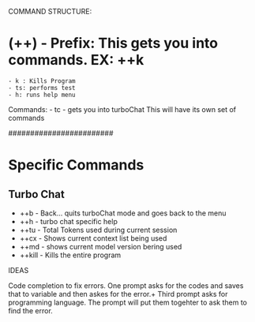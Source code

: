 COMMAND STRUCTURE:

# (++) - Prefix: This gets you into commands. EX: ++k
    - k : Kills Program
    - ts: performs test
    - h: runs help menu

Commands:
    - tc - gets you into turboChat
        This will have its own set of commands







########################

# Specific Commands

## Turbo Chat
 - ++b - Back... quits turboChat mode and goes back to the menu
 - ++h - turbo chat specific help
 - ++tu - Total Tokens used during current session
 - ++cx - Shows current context list being used
 - ++md - shows current model version bering used
 - ++kill - Kills the entire program



 IDEAS

 Code completion to fix errors. One prompt asks for the codes and saves that to variable and then askes for the error.+ Third prompt asks for programming language. The prompt will put them togehter to ask them to find the error.
    